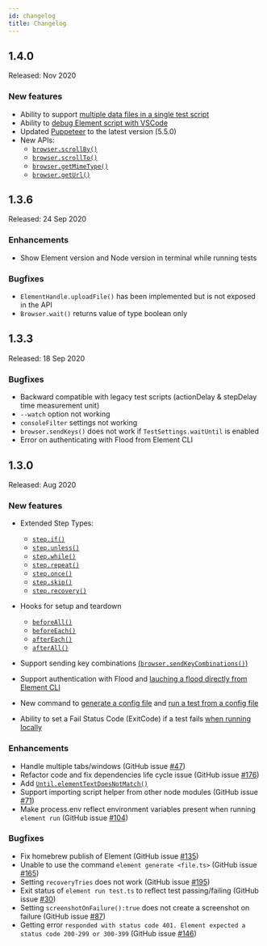 ```yaml
---
id: changelog
title: Changelog
---
```


## 1.4.0
Released: Nov 2020

### New features
- Ability to support [multiple data files in a single test script](../guides/TestData.md#using-multiple-test-data-files-in-a-single-test-script)
- Ability to [debug Element script with VSCode](../guides/editor.md#how-to-debug-element-script-with-vscode)
- Updated [Puppeteer](https://pptr.dev/) to the latest version (5.5.0)
- New APIs:
  - [`browser.scrollBy()`](../api/browser#scrollbyx-y-options)
  - [`browser.scrollTo()`](../api/browser#scrolltoposition-options)
  - [`browser.getMimeType()`](../api/browser#getmimetypefilepath)
  - [`browser.getUrl()`](../api/browser#geturl)

## 1.3.6
Released: 24 Sep 2020

### Enhancements
- Show Element version and Node version in terminal while running tests

### Bugfixes
- `ElementHandle.uploadFile()` has been implemented but is not exposed in the API
- `Browser.wait()` returns value of type boolean only

## 1.3.3
Released: 18 Sep 2020

### Bugfixes
- Backward compatible with legacy test scripts (actionDelay & stepDelay time measurement unit)
- `--watch` option not working
- `consoleFilter` settings not working
- `browser.sendKeys()` does not work if `TestSettings.waitUntil` is enabled
- Error on authenticating with Flood from Element CLI


## 1.3.0
Released: Aug 2020

### New features
- Extended Step Types:
  - [`step.if()`](../guides/script.md#stepif)
  - [`step.unless()`](../guides/script.md#stepunless)
  - [`step.while()`](../guides/script.md#stepwhile)
  - [`step.repeat()`](../guides/script.md#steprepeat)
  - [`step.once()`](../guides/script.md#steponce)
  - [`step.skip()`](../guides/script.md#stepskip)
  - [`step.recovery()`](../guides/script.md#steprecovery)

- Hooks for setup and teardown
  - [`beforeAll()`](../guides/hook.md#beforeAll)
  - [`beforeEach()`](../guides/hook.md#beforeEach)
  - [`afterEach()`](../guides/hook.md#afterEach)
  - [`afterAll()`](../guides/hook.md#afterAll)

- Support sending key combinations [(`browser.sendKeyCombinations()`)](../api/Browser.md#sendkeycombinationskeys)
- Support authentication with Flood and [lauching a flood directly from Element CLI](../guides/CLI.md#run-an-element-script-on-flood)
- New command to [generate a config file](../guides/CLI.md#generate-a-config-file-from-a-template) and [run a test from a config file](../guides/CLI.md#run-a-test-locally-with-the-default-config-file)
- Ability to set a Fail Status Code (ExitCode) if a test fails [when running locally](../guides/CLI.md#run-a-test-script-locally) 

### Enhancements
- Handle multiple tabs/windows (GitHub issue [#47](https://github.com/flood-io/element/issues/47))
- Refactor code and fix dependencies life cycle issue (GitHub issue [#176](https://github.com/flood-io/element/issues/176))
- Add [`Until.elementTextDoesNotMatch()`](../api/Waiters.md)
- Support importing script helper from other node modules (GitHub issue [#71](https://github.com/flood-io/element/issues/71))
- Make process.env reflect environment variables present when running `element run` (GitHub issue [#104](https://github.com/flood-io/element/issues/104))

### Bugfixes
- Fix homebrew publish of Element (GitHub issue [#135](https://github.com/flood-io/element/issues/135))
- Unable to use the command `element generate <file.ts>` (GitHub issue [#165](https://github.com/flood-io/element/issues/165))
- Setting `recoveryTries` does not work (GitHub issue [#195](https://github.com/flood-io/element/issues/195))
- Exit status of `element run test.ts` to reflect test passing/failing (GitHub issue [#30](https://github.com/flood-io/element/issues/30))
- Setting `screenshotOnFailure():true` does not create a screenshot on failure (GitHub issue [#87](https://github.com/flood-io/element/issues/87))
- Getting error `responded with status code 401. Element expected a status code 200-299 or 300-399` (GitHub issue [#146](https://github.com/flood-io/element/issues/146))

